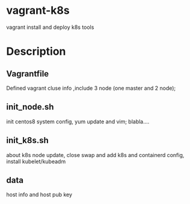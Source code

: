 # vagrant-k8s

vagrant install and deploy k8s tools

# Description

## Vagrantfile
Defined vagrant cluse info ,include 3 node (one master and 2 node); 

## init_node.sh
init centos8 system config, yum update and vim; blabla....

## init_k8s.sh
about k8s node update, close swap and add k8s and containerd config, install kubelet/kubeadm 

## data
host info and host pub key 

